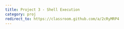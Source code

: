 ```yaml
---
title: Project 3 - Shell Execution
category: proj
redirect_to: https://classroom.github.com/a/2cRyMRP4
---
```


